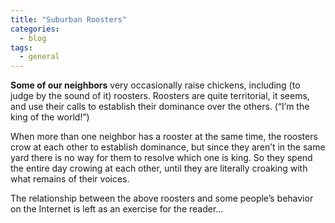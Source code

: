 ```yaml
---
title: "Suburban Roosters"
categories:
  - blog
tags: 
  - general
---
```


**Some of our neighbors** very occasionally raise chickens, including (to judge by the sound of it) roosters. Roosters are quite territorial, it seems, and use their calls to establish their dominance over the others. (“I’m the king of the world!”)

When more than one neighbor has a rooster at the same time, the roosters crow at each other to establish dominance, but since they aren’t in the same yard there is no way for them to resolve which one is king. So they spend the entire day crowing at each other, until they are literally croaking with what remains of their voices.

The relationship between the above roosters and some people’s behavior on the Internet is left as an exercise for the reader...